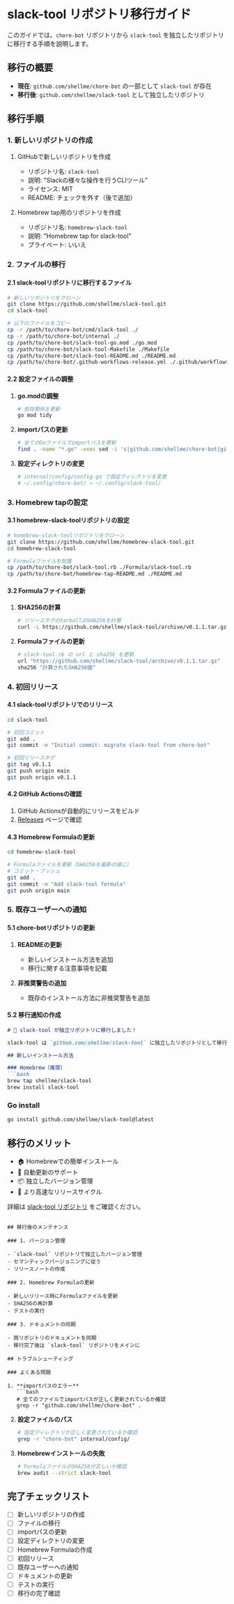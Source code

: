 # slack-tool リポジトリ移行ガイド

このガイドでは、`chore-bot` リポジトリから `slack-tool` を独立したリポジトリに移行する手順を説明します。

## 移行の概要

- **現在**: `github.com/shellme/chore-bot` の一部として `slack-tool` が存在
- **移行後**: `github.com/shellme/slack-tool` として独立したリポジトリ

## 移行手順

### 1. 新しいリポジトリの作成

1. GitHubで新しいリポジトリを作成
   - リポジトリ名: `slack-tool`
   - 説明: "Slackの様々な操作を行うCLIツール"
   - ライセンス: MIT
   - README: チェックを外す（後で追加）

2. Homebrew tap用のリポジトリを作成
   - リポジトリ名: `homebrew-slack-tool`
   - 説明: "Homebrew tap for slack-tool"
   - プライベート: いいえ

### 2. ファイルの移行

#### 2.1 slack-toolリポジトリに移行するファイル

```bash
# 新しいリポジトリをクローン
git clone https://github.com/shellme/slack-tool.git
cd slack-tool

# 以下のファイルをコピー
cp -r /path/to/chore-bot/cmd/slack-tool ./
cp -r /path/to/chore-bot/internal ./
cp /path/to/chore-bot/slack-tool-go.mod ./go.mod
cp /path/to/chore-bot/slack-tool-Makefile ./Makefile
cp /path/to/chore-bot/slack-tool-README.md ./README.md
cp /path/to/chore-bot/.github-workflows-release.yml ./.github/workflows/release.yml
```

#### 2.2 設定ファイルの調整

1. **go.modの調整**
   ```bash
   # 依存関係を更新
   go mod tidy
   ```

2. **importパスの更新**
   ```bash
   # 全てのGoファイルでimportパスを更新
   find . -name "*.go" -exec sed -i 's|github.com/shellme/chore-bot|github.com/shellme/slack-tool|g' {} \;
   ```

3. **設定ディレクトリの変更**
   ```bash
   # internal/config/config.go で設定ディレクトリを変更
   # ~/.config/chore-bot/ → ~/.config/slack-tool/
   ```

### 3. Homebrew tapの設定

#### 3.1 homebrew-slack-toolリポジトリの設定

```bash
# homebrew-slack-toolリポジトリをクローン
git clone https://github.com/shellme/homebrew-slack-tool.git
cd homebrew-slack-tool

# Formulaファイルを配置
cp /path/to/chore-bot/slack-tool.rb ./Formula/slack-tool.rb
cp /path/to/chore-bot/homebrew-tap-README.md ./README.md
```

#### 3.2 Formulaファイルの更新

1. **SHA256の計算**
   ```bash
   # リリースタグのtarballのSHA256を計算
   curl -L https://github.com/shellme/slack-tool/archive/v0.1.1.tar.gz | shasum -a 256
   ```

2. **Formulaファイルの更新**
   ```ruby
   # slack-tool.rb の url と sha256 を更新
   url "https://github.com/shellme/slack-tool/archive/v0.1.1.tar.gz"
   sha256 "計算されたSHA256値"
   ```

### 4. 初回リリース

#### 4.1 slack-toolリポジトリでのリリース

```bash
cd slack-tool

# 初回コミット
git add .
git commit -m "Initial commit: migrate slack-tool from chore-bot"

# 初回リリースタグ
git tag v0.1.1
git push origin main
git push origin v0.1.1
```

#### 4.2 GitHub Actionsの確認

1. GitHub Actionsが自動的にリリースをビルド
2. [Releases](https://github.com/shellme/slack-tool/releases) ページで確認

#### 4.3 Homebrew Formulaの更新

```bash
cd homebrew-slack-tool

# Formulaファイルを更新（SHA256を最新の値に）
# コミット・プッシュ
git add .
git commit -m "Add slack-tool formula"
git push origin main
```

### 5. 既存ユーザーへの通知

#### 5.1 chore-botリポジトリの更新

1. **READMEの更新**
   - 新しいインストール方法を追加
   - 移行に関する注意事項を記載

2. **非推奨警告の追加**
   - 既存のインストール方法に非推奨警告を追加

#### 5.2 移行通知の作成

```markdown
# 🚀 slack-tool が独立リポジトリに移行しました！

slack-tool は `github.com/shellme/slack-tool` に独立したリポジトリとして移行しました。

## 新しいインストール方法

### Homebrew（推奨）
```bash
brew tap shellme/slack-tool
brew install slack-tool
```

### Go install
```bash
go install github.com/shellme/slack-tool@latest
```

## 移行のメリット

- 🏠 Homebrewでの簡単インストール
- 🔄 自動更新のサポート
- 📦 独立したバージョン管理
- 🚀 より高速なリリースサイクル

詳細は [slack-tool リポジトリ](https://github.com/shellme/slack-tool) をご確認ください。
```

## 移行後のメンテナンス

### 1. バージョン管理

- `slack-tool` リポジトリで独立したバージョン管理
- セマンティックバージョニングに従う
- リリースノートの作成

### 2. Homebrew Formulaの更新

- 新しいリリース時にFormulaファイルを更新
- SHA256の再計算
- テストの実行

### 3. ドキュメントの同期

- 両リポジトリのドキュメントを同期
- 移行完了後は `slack-tool` リポジトリをメインに

## トラブルシューティング

### よくある問題

1. **importパスのエラー**
   ```bash
   # 全てのファイルでimportパスが正しく更新されているか確認
   grep -r "github.com/shellme/chore-bot" .
   ```

2. **設定ファイルのパス**
   ```bash
   # 設定ディレクトリが正しく変更されているか確認
   grep -r "chore-bot" internal/config/
   ```

3. **Homebrewインストールの失敗**
   ```bash
   # FormulaファイルのSHA256が正しいか確認
   brew audit --strict slack-tool
   ```

## 完了チェックリスト

- [ ] 新しいリポジトリの作成
- [ ] ファイルの移行
- [ ] importパスの更新
- [ ] 設定ディレクトリの変更
- [ ] Homebrew Formulaの作成
- [ ] 初回リリース
- [ ] 既存ユーザーへの通知
- [ ] ドキュメントの更新
- [ ] テストの実行
- [ ] 移行の完了確認

